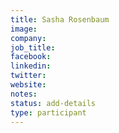 ```yaml
---
title: Sasha Rosenbaum
image:
company:
job_title:
facebook:
linkedin:
twitter:
website:
notes:
status: add-details
type: participant
---
```


<!-- put more details about participant here -->
